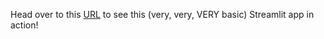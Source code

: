 Head over to this [URL](https://epl-2024-25-match-xg-map.streamlit.app/) to see this (very, very, VERY basic) Streamlit app in action!
